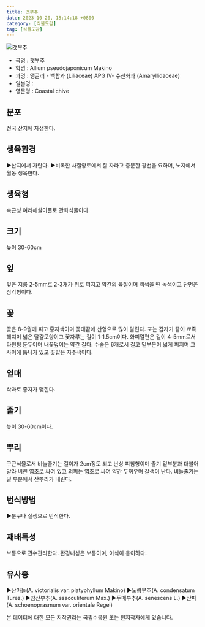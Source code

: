 ```yaml
---
title: 갯부추
date: 2023-10-20, 18:14:18 +0800
category: [식물도감]
tag: [식물도감]
---
```




![갯부추](http://www.nature.go.kr/fileUpload/plants/basic/Liliaceae/Allium/8704/8704_1_th2.jpg)
- 국명 : 갯부추
- 학명 : Allium pseudojaponicum Makino
- 과명 : 앵글러 - 백합과 (Liliaceae) APG Ⅳ- 수선화과 (Amaryllidaceae)
- 일본명 : 
- 영문명 : Coastal chive


## 분포
전국 산지에 자생한다.
## 생육환경
▶산지에서 자란다. ▶비옥한 사질양토에서 잘 자라고 충분한 광선을 요하며, 노지에서 월동 생육한다.
## 생육형
숙근성 여러해살이풀로 관화식물이다.
## 크기
높이 30-60cm
## 잎
잎은 지름 2-5mm로 2-3개가 위로 퍼지고 약간의 육질이며 백색을 띤 녹색이고 단면은 삼각형이다.
## 꽃
꽃은 8-9월에 피고 홍자색이며 꽃대끝에 산형으로 많이 달린다. 포는 갑자기 끝이 뾰족해지며 넓은 달걀모양이고 꽃자루는 길이 1-1.5cm이다. 화피열편은 길이 4-5mm로서 타원형 둔두이며 내꽃덮이는 약간 길다. 수술은 6개로서 길고 밑부분이 넓게 퍼지며 그 사이에 톱니가 있고 꽃밥은 자주색이다.
## 열매
삭과로 종자가 맺힌다.
## 줄기
높이 30-60cm이다.
## 뿌리
구근식물로서 비늘줄기는 길이가 2cm정도 되고 난상 피침형이며 줄기 밑부분과 더불어 말라 버린 엽초로 싸여 있고 외피는 엽초로 싸여 약간 두꺼우며 갈색이 난다. 비늘줄기는 밑 부분에서 잔뿌리가 내린다.
## 번식방법
▶분구나 실생으로 번식한다.
## 재배특성
보통으로 관수관리한다. 환경내성은 보통이며, 이식이 용이하다.
## 유사종
▶산마늘(A. victorialis var. platyphyllum Makino)▶노랑부추(A. condensatum Turez.)▶참산부추(A. ssacculiferum Max.)▶두메부추(A. senescens L.)▶산파(A. schoenoprasmum var. orientale Regel)






본 데이터에 대한 모든 저작권리는 국립수목원 또는 원저작자에게 있습니다.
